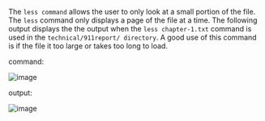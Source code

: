 The `less command` allows the user to only look at a small portion of the file. The `less` command only displays a page of the file at a time. The following output displays the the output when the `less chapter-1.txt` command is used in the `technical/911report/ directory`. A good use of this command is if the file it too large or takes too long to load.

command:

![image](https://user-images.githubusercontent.com/114322700/198933841-794b5ed5-07e3-4955-bc7d-f183e0837c9f.png)

output:

![image](https://user-images.githubusercontent.com/114322700/198932074-277a5885-cc99-4730-a7fd-814180cd5ce0.png)


